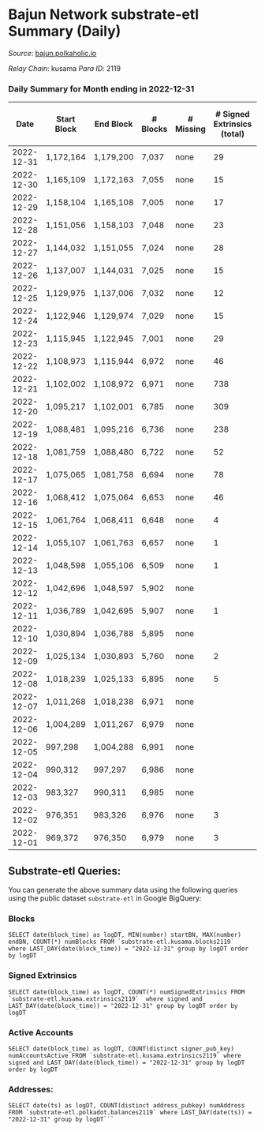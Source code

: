 # Bajun Network substrate-etl Summary (Daily)

_Source_: [bajun.polkaholic.io](https://bajun.polkaholic.io)

*Relay Chain*: kusama
*Para ID*: 2119



### Daily Summary for Month ending in 2022-12-31


| Date | Start Block | End Block | # Blocks | # Missing | # Signed Extrinsics (total) | # Active Accounts | # Addresses with Balances | # Events | # Transfers | # XCM Transfers In | # XCM Transfers Out |
| ---- | ----------- | --------- | -------- | --------- | --------------------------- | ----------------- | ------------------------- | -------- | ----------- | ------------------ | ------------------- |
| 2022-12-31 | 1,172,164 | 1,179,200 | 7,037 | none  | 29 | 20 | 3,686 | 14,268 | 25  |   |   |
| 2022-12-30 | 1,165,109 | 1,172,163 | 7,055 | none  | 15 | 9 |  | 14,208 | 12  |   |   |
| 2022-12-29 | 1,158,104 | 1,165,108 | 7,005 | none  | 17 | 11 |  | 14,125 | 12  |   |   |
| 2022-12-28 | 1,151,056 | 1,158,103 | 7,048 | none  | 23 | 14 |  | 14,243 | 15  |   |   |
| 2022-12-27 | 1,144,032 | 1,151,055 | 7,024 | none  | 28 | 18 |  | 14,228 | 20  |   |   |
| 2022-12-26 | 1,137,007 | 1,144,031 | 7,025 | none  | 15 | 10 |  | 14,765 | 202  |   |   |
| 2022-12-25 | 1,129,975 | 1,137,006 | 7,032 | none  | 12 | 9 |  | 14,148 | 11  |   |   |
| 2022-12-24 | 1,122,946 | 1,129,974 | 7,029 | none  | 15 | 13 |  | 14,157 | 12  |   |   |
| 2022-12-23 | 1,115,945 | 1,122,945 | 7,001 | none  | 29 | 20 |  | 14,189 | 20  |   |   |
| 2022-12-22 | 1,108,973 | 1,115,944 | 6,972 | none  | 46 | 33 |  | 14,244 | 37  |   |   |
| 2022-12-21 | 1,102,002 | 1,108,972 | 6,971 | none  | 738 | 496 |  | 18,808 | 663  |   |   |
| 2022-12-20 | 1,095,217 | 1,102,001 | 6,785 | none  | 309 | 213 |  | 15,606 | 283  |   |   |
| 2022-12-19 | 1,088,481 | 1,095,216 | 6,736 | none  | 238 | 175 |  | 15,028 | 198  |   |   |
| 2022-12-18 | 1,081,759 | 1,088,480 | 6,722 | none  | 52 | 41 |  | 13,758 | 37  |   |   |
| 2022-12-17 | 1,075,065 | 1,081,758 | 6,694 | none  | 78 | 13 |  | 20,994 | 66  |   |   |
| 2022-12-16 | 1,068,412 | 1,075,064 | 6,653 | none  | 46 | 25 |  | 13,588 | 16  |   |   |
| 2022-12-15 | 1,061,764 | 1,068,411 | 6,648 | none  | 4 | 3 |  | 13,326 | 2  |   |   |
| 2022-12-14 | 1,055,107 | 1,061,763 | 6,657 | none  | 1 | 1 |  | 13,326 |   |   |   |
| 2022-12-13 | 1,048,598 | 1,055,106 | 6,509 | none  | 1 | 1 |  | 13,028 |   |   |   |
| 2022-12-12 | 1,042,696 | 1,048,597 | 5,902 | none  |  |  | 3,291 | 11,807 |   |   |   |
| 2022-12-11 | 1,036,789 | 1,042,695 | 5,907 | none  | 1 | 1 |  | 11,824 |   |   |   |
| 2022-12-10 | 1,030,894 | 1,036,788 | 5,895 | none  |  |  |  | 11,793 |   |   |   |
| 2022-12-09 | 1,025,134 | 1,030,893 | 5,760 | none  | 2 | 2 |  | 11,535 |   |   |   |
| 2022-12-08 | 1,018,239 | 1,025,133 | 6,895 | none  | 5 | 4 |  | 13,824 | 1  |   |   |
| 2022-12-07 | 1,011,268 | 1,018,238 | 6,971 | none  |  |  |  | 13,946 |   |   |   |
| 2022-12-06 | 1,004,289 | 1,011,267 | 6,979 | none  |  |  |  | 13,965 |   |   |   |
| 2022-12-05 | 997,298 | 1,004,288 | 6,991 | none  |  |  |  | 13,985 |   |   |   |
| 2022-12-04 | 990,312 | 997,297 | 6,986 | none  |  |  |  | 13,976 |   |   |   |
| 2022-12-03 | 983,327 | 990,311 | 6,985 | none  |  |  |  | 13,974 |   |   |   |
| 2022-12-02 | 976,351 | 983,326 | 6,976 | none  | 3 | 2 |  | 13,974 |   |   |   |
| 2022-12-01 | 969,372 | 976,350 | 6,979 | none  | 3 | 2 |  | 13,980 | 1  |   |   |

## Substrate-etl Queries:
You can generate the above summary data using the following queries using the public dataset `substrate-etl` in Google BigQuery:


### Blocks
```
SELECT date(block_time) as logDT, MIN(number) startBN, MAX(number) endBN, COUNT(*) numBlocks FROM `substrate-etl.kusama.blocks2119`  where LAST_DAY(date(block_time)) = "2022-12-31" group by logDT order by logDT
```


### Signed Extrinsics
```
SELECT date(block_time) as logDT, COUNT(*) numSignedExtrinsics FROM `substrate-etl.kusama.extrinsics2119`  where signed and LAST_DAY(date(block_time)) = "2022-12-31" group by logDT order by logDT
```


### Active Accounts
```
SELECT date(block_time) as logDT, COUNT(distinct signer_pub_key) numAccountsActive FROM `substrate-etl.kusama.extrinsics2119` where signed and LAST_DAY(date(block_time)) = "2022-12-31" group by logDT order by logDT
```


### Addresses:
```
SELECT date(ts) as logDT, COUNT(distinct address_pubkey) numAddress FROM `substrate-etl.polkadot.balances2119` where LAST_DAY(date(ts)) = "2022-12-31" group by logDT```

